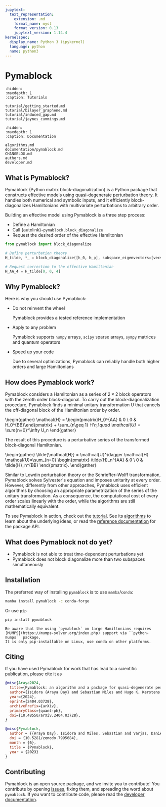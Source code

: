 ```yaml
---
jupytext:
  text_representation:
    extension: .md
    format_name: myst
    format_version: 0.13
    jupytext_version: 1.14.4
kernelspec:
  display_name: Python 3 (ipykernel)
  language: python
  name: python3
---
```


# Pymablock

```{toctree}
:hidden:
:maxdepth: 1
:caption: Tutorials

tutorial/getting_started.md
tutorial/bilayer_graphene.md
tutorial/induced_gap.md
tutorial/jaynes_cummings.md
```

```{toctree}
:hidden:
:maxdepth: 1
:caption: Documentation

algorithms.md
documentation/pymablock.md
CHANGELOG.md
authors.md
developer.md
```

## What is Pymablock?

Pymablock (Python matrix block-diagonalization) is a Python package that constructs effective models using quasi-degenerate perturbation theory.
It handles both numerical and symbolic inputs, and it efficiently block-diagonalizes Hamiltonians with multivariate perturbations to arbitrary order.

Building an effective model using Pymablock is a three step process:

* Define a Hamiltonian
* Call {autolink}`~pymablock.block_diagonalize`
* Request the desired order of the effective Hamiltonian

```python
from pymablock import block_diagonalize

# Define perturbation theory
H_tilde, *_ = block_diagonalize([h_0, h_p], subspace_eigenvectors=[vecs_A, vecs_B])

# Request correction to the effective Hamiltonian
H_AA_4 = H_tilde[0, 0, 4]
```

## Why Pymablock?

Here is why you should use Pymablock:

* Do not reinvent the wheel

  Pymablock provides a tested reference implementation

* Apply to any problem

  Pymablock supports `numpy` arrays, `scipy` sparse arrays, `sympy` matrices and quantum operators

* Speed up your code

  Due to several optimizations, Pymablock can reliably handle both higher orders and large Hamiltonians

## How does Pymablock work?

Pymablock considers a Hamiltonian as a series of $2\times 2$ block operators with the zeroth order block-diagonal.
To carry out the block-diagonalization procedure, Pymablock finds a minimal unitary transformation $U$ that cancels the off-diagonal block of the Hamiltonian order by order.

\begin{gather}
\mathcal{H} = \begin{pmatrix}H_0^{AA} & 0 \\ 0 & H_0^{BB}\end{pmatrix} + \sum_{n\geq 1} H'_n,\quad
\mathcal{U} = \sum_{n=0}^\infty U_n
\end{gather}

The result of this procedure is a perturbative series of the transformed block-diagonal Hamiltonian.

\begin{gather}
\tilde{\mathcal{H}} = \mathcal{U}^\dagger \mathcal{H} \mathcal{U}=\sum_{n=0}
\begin{pmatrix}
\tilde{H}_n^{AA} & 0 \\
0 & \tilde{H}_n^{BB}
\end{pmatrix}.
\end{gather}

Similar to Lowdin perturbation theory or the Schrieffer–Wolff transformation, Pymablock solves Sylvester's equation and imposes unitarity at every order.
However, differently from other approaches, Pymablock uses efficient algorithms by choosing an appropriate parametrization of the series of the unitary transformation.
As a consequence, the computational cost of every order scales linearly with the order, while the algorithms are still mathematically equivalent.

To see Pymablock in action, check out the [tutorial](tutorial/getting_started.md).
See its [algorithms](algorithms.md) to learn about the underlying ideas, or read the [reference documentation](documentation/pymablock.md) for the package API.

## What does Pymablock not do yet?

* Pymablock is not able to treat time-dependent perturbations yet
* Pymablock does not block diagonalize more than two subspaces simultaneously

## Installation

The preferred way of installing `pymablock` is to use `mamba`/`conda`:

```bash
mamba install pymablock -c conda-forge
```

Or use `pip`

```bash
pip install pymablock
```

```{important}
Be aware that the using `pymablock` on large Hamiltonians requires [MUMPS](https://mumps-solver.org/index.php) support via ``python-mumps`` package.
It is only pip-installable on Linux, use conda on other platforms.
```

## Citing

If you have used Pymablock for work that has lead to a scientific publication, please cite it as

```bibtex
@misc{Araya2024,
  title={Pymablock: an algorithm and a package for quasi-degenerate perturbation theory},
  author={Isidora {Araya Day} and Sebastian Miles and Hugo K. Kerstens and Daniel Varjas and Anton R. Akhmerov},
  year={2024},
  eprint={2404.03728},
  archivePrefix={arXiv},
  primaryClass={quant-ph},
  doi={10.48550/arXiv.2404.03728},
}

@misc{Pymablock,
  author = {{Araya Day}, Isidora and Miles, Sebastian and Varjas, Daniel and Akhmerov, Anton R.},
  doi = {10.5281/zenodo.7995684},
  month = {6},
  title = {Pymablock},
  year = {2023}
}
```

## Contributing

Pymablock is an open source package, and we invite you to contribute!
You contribute by opening [issues](https://gitlab.kwant-project.org/qt/pymablock/-/issues), fixing them, and spreading the word about `pymablock`.
If you want to contribute code, please read the [developer documentation](developer.md).
